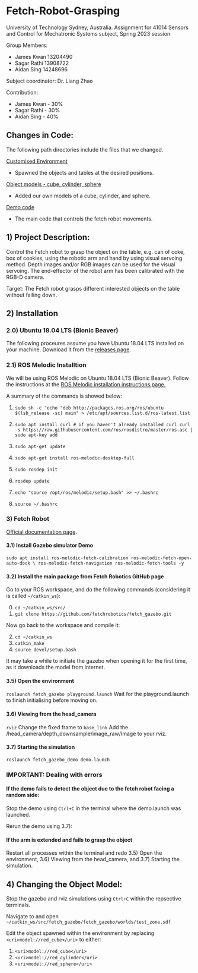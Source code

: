# Fetch-Robot-Grasping

University of Technology Sydney, Australia.
Assignment for 41014 Sensors and Control for Mechatronic Systems subject, Spring 2023 session

Group Members:
 - James Kwan 13204490  
 - Sagar Rathi 13908722
 - Aidan Sing  14248696  
 
Subject coordinator: Dr. Liang Zhao

Contribution: 
 - James Kwan - 30%
 - Sagar Rathi - 30%
 - Aidan Sing - 40%

## Changes in Code: ##
The following path directories include the files that we changed.

[Customised Environment](https://github.com/JamesKwan27/SnC_A2/blob/main/fetch_gazebo/fetch_gazebo/worlds/test_zone.sdf)
 - Spawned the objects and tables at the desired positions.

[Object models - cube, cylinder, sphere](https://github.com/JamesKwan27/SnC_A2/tree/main/fetch_gazebo/fetch_gazebo/models)
 - Added our own models of a cube, cylinder, and sphere.

[Demo code](https://github.com/JamesKwan27/SnC_A2/blob/main/fetch_gazebo/fetch_gazebo_demo/scripts/demo.py)
 - The main code that controls the fetch robot movements.

## 1) Project Description: ##
Control the Fetch robot to grasp the object on the table, e.g. can of coke, box of cookies, using the robotic arm and hand by
using visual servoing method. Depth images and/or RGB images can be used for the visual servoing. The end-effector of the robot arm has been calibrated with the RGB-D camera.

Target: The Fetch robot grasps different interested objects on the table without falling down.

## 2) Installation ##

### 2.0) Ubuntu 18.04 LTS (Bionic Beaver)

The following proceures assume you have Ubuntu 18.04 LTS installed on your machine. Download it from the [releases page](http://releases.ubuntu.com/).
 
### 2.1) ROS Melodic Installtion 

We will be using ROS Melodic on Ubuntu 18.04 LTS (Bionic Beaver). Follow the instructions at the [ROS Melodic installation instructions page.](https://wiki.ros.org/melodic/Installation/Ubuntu)

A summary of the commands is showed below:

1) `sudo sh -c 'echo "deb http://packages.ros.org/ros/ubuntu $(lsb_release -sc) main" > /etc/apt/sources.list.d/ros-latest.list`

2) `sudo apt install curl # if you haven't already installed curl
    curl -s https://raw.githubusercontent.com/ros/rosdistro/master/ros.asc | sudo apt-key add`
   
3) `sudo apt-get update`

4) `sudo apt-get install ros-melodic-desktop-full`

5) `sudo rosdep init`

6) `rosdep update`

7) `echo "source /opt/ros/melodic/setup.bash" >> ~/.bashrc`

8) `source ~/.bashrc`

### 3) Fetch Robot

[Official documentation page](https://docs.fetchrobotics.com/).

#### 3.1) Install Gazebo simulator Demo
`sudo apt install ros-melodic-fetch-calibration ros-melodic-fetch-open-auto-dock \
 ros-melodic-fetch-navigation ros-melodic-fetch-tools -y`

#### 3.2) Install the main package from Fetch Robotics GitHub page

Go to your ROS workspace, and do the following commands  (considering it is called `~/catkin_ws`): 

0) `cd ~/catkin_ws/src/`
1) `git clone https://github.com/fetchrobotics/fetch_gazebo.git`

Now go back to the workspace and compile it:

2) `cd ~/catkin_ws`
3) `catkin_make`
4) `source devel/setup.bash`

It may take a while to initiate the gazebo when opening it for the first time, as it downloads the model from internet.
#### 3.5) Open the environment
`roslaunch fetch_gazebo playground.launch`
Wait for the playground.launch to finish initialising before moving on.
#### 3.6) Viewing from the head_camera
`rviz`
Change the fixed frame to `base_link`
Add the /head_camera/depth_downsample/image_raw/Image to your rviz.
#### 3.7) Starting the simulation
`roslaunch fetch_gazebo_demo demo.launch`

### IMPORTANT: Dealing with errors
#### If the demo fails to detect the object due to the fetch robot facing a random side:
Stop the demo using `Ctrl+C` in the terminal where the demo.launch was launched.

Rerun the demo using 3.7):

#### If the arm is extended and fails to grasp the object
Restart all processes within the terminal and redo 3.5) Open the environment, 3.6) Viewing from the head_camera, and 3.7) Starting the simulation.

## 4) Changing the Object Model: ##
Stop the gazebo and rviz simulations using `Ctrl+C` within the repsective terminals.

Navigate to and open `~/catkin_ws/src/fetch_gazebo/fetch_gazebo/worlds/test_zone.sdf`

Edit the object spawned within the environment by replacing `<uri>model://red_cube</uri>` to either:

1) `<uri>model://red_cube</uri>`
2) `<uri>model://red_cylinder</uri>`
3) `<uri>model://red_sphere</uri>`
